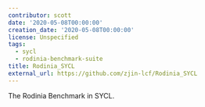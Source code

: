 ```yaml
---
contributor: scott
date: '2020-05-08T00:00:00'
creation_date: '2020-05-08T00:00:00'
license: Unspecified
tags:
  - sycl
  - rodinia-benchmark-suite
title: Rodinia_SYCL
external_url: https://github.com/zjin-lcf/Rodinia_SYCL
---
```


The Rodinia Benchmark in SYCL.

